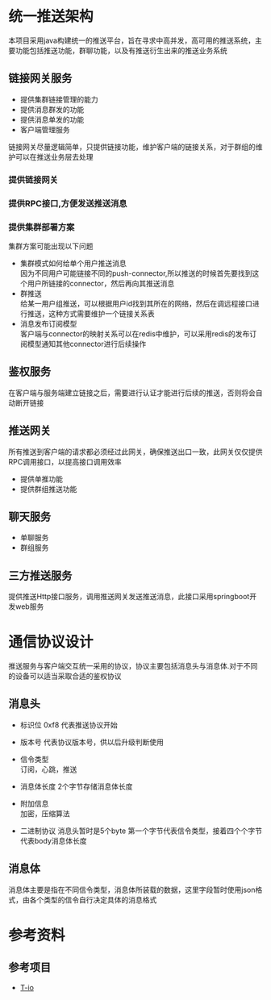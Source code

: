 # 统一推送架构
本项目采用java构建统一的推送平台，旨在寻求中高并发，高可用的推送系统，主要功能包括推送功能，群聊功能，以及有推送衍生出来的推送业务系统

## 链接网关服务

* 提供集群链接管理的能力
* 提供消息群发的功能
* 提供消息单发的功能
* 客户端管理服务

链接网关尽量逻辑简单，只提供链接功能，维护客户端的链接关系，对于群组的维护可以在推送业务层去处理
### 提供链接网关
### 提供RPC接口,方便发送推送消息
### 提供集群部署方案
集群方案可能出现以下问题
* 集群模式如何给单个用户推送消息  
因为不同用户可能链接不同的push-connector,所以推送的时候首先要找到这个用户所链接的connector，然后再向其推送消息
* 群推送  
给某一用户组推送，可以根据用户id找到其所在的网络，然后在调远程接口进行推送，这种方式需要维护一个链接关系表
* 消息发布订阅模型  
客户端与connector的映射关系可以在redis中维护，可以采用redis的发布订阅模型通知其他connector进行后续操作

## 鉴权服务
在客户端与服务端建立链接之后，需要进行认证才能进行后续的推送，否则将会自动断开链接

## 推送网关
所有推送到客户端的请求都必须经过此网关，确保推送出口一致，此网关仅仅提供RPC调用接口，以提高接口调用效率
* 提供单推功能
* 提供群组推送功能

## 聊天服务
* 单聊服务
* 群组服务

## 三方推送服务
提供推送Http接口服务，调用推送网关发送推送消息，此接口采用springboot开发web服务

# 通信协议设计

推送服务与客户端交互统一采用的协议，协议主要包括消息头与消息体.对于不同的设备可以适当采取合适的鉴权协议

## 消息头
* 标识位 0xf8 代表推送协议开始
* 版本号 代表协议版本号，供以后升级判断使用
* 信令类型  
订阅，心跳，推送
* 消息体长度 2个字节存储消息体长度
* 附加信息  
加密，压缩算法

* 二进制协议
消息头暂时是5个byte
第一个字节代表信令类型，接着四个个字节代表body消息体长度


## 消息体
消息体主要是指在不同信令类型，消息体所装载的数据，这里字段暂时使用json格式，由各个类型的信令自行决定具体的消息格式

# 参考资料

## 参考项目
* [T-io](https://github.com/tywo45/t-io)

